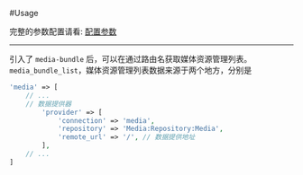 #Usage

完整的参数配置请看: [配置参数](pei_zhi_can_shu.md)

----

引入了 `media-bundle` 后，可以在通过路由名获取媒体资源管理列表。`media_bundle_list`，媒体资源管理列表数据来源于两个地方，分别是

```php
'media' => [
    // ...
    // 数据提供器
        'provider' => [
            'connection' => 'media',
            'repository' => 'Media:Repository:Media',
            'remote_url' => '/', // 数据提供地址
        ],
    // ...
]
```